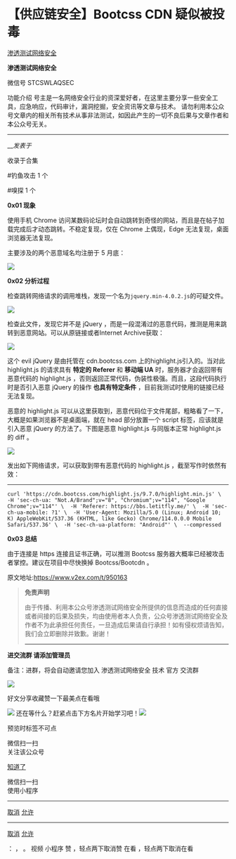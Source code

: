 #  【供应链安全】Bootcss CDN 疑似被投毒

[ 渗透测试网络安全 ](javascript:void\(0\);)

**渗透测试网络安全** ![]()

微信号 STCSWLAQSEC

功能介绍 号主是一名网络安全行业的资深爱好者，在这里主要分享一些安全工具，应急响应，代码审计，漏洞挖掘，安全资讯等文章与技术。
请勿利用本公众号文章内的相关所有技术从事非法测试，如因此产生的一切不良后果与文章作者和本公众号无关。

____

___发表于_

收录于合集

#钓鱼攻击 1 个

#嗅探 1 个

**0x01 现象**

使用手机 Chrome 访问某数码论坛时会自动跳转到奇怪的网站，而且是在帖子加载完成后才动态跳转。不稳定复现，仅在 Chrome 上偶现，Edge
无法复现，桌面浏览器无法复现。

主要涉及的两个恶意域名均注册于 5 月底：

![](https://gitee.com/fuli009/images/raw/master/public/20230621120620.png)

 **0x02  分析过程**

检查跳转网络请求的调用堆栈，发现一个名为`jquery.min-4.0.2.js`的可疑文件。

![](https://gitee.com/fuli009/images/raw/master/public/20230621120621.png)

检查此文件，发现它并不是 jQuery ，而是一段混淆过的恶意代码，推测是用来跳转到恶意网站。可以从原链接或者Internet Archive获取：

![](https://gitee.com/fuli009/images/raw/master/public/20230621120622.png)

这个 evil jQuery 是由托管在 cdn.bootcss.com 上的highlight.js引入的。当对此 highlight.js 的请求具有
**特定的 Referer** 和 **移动端 UA** 时，服务器才会返回带有恶意代码的 highlight.js
，否则返回正常代码，伪装性极强。而且，这段代码执行时是否引入恶意 jQuery 的操作 **也具有特定条件** ，目前我测试时使用的链接已经无法复现。

恶意的 highlight.js 可以从这里获取到，恶意代码位于文件尾部，粗略看了一下，大概是如果浏览器不是桌面端，就在 head 部分放置一个
script 标签，应该就是引入恶意 jQuery 的方法了。下图是恶意 highlight.js 与同版本正常 highlight.js 的 diff 。

![](https://gitee.com/fuli009/images/raw/master/public/20230621120624.png)

发出如下网络请求，可以获取到带有恶意代码的 highlight.js ，截至写作时依然有效：

  *   *   *   *   *   *   * 

    
    
    curl 'https://cdn.bootcss.com/highlight.js/9.7.0/highlight.min.js' \  -H 'sec-ch-ua: "Not.A/Brand";v="8", "Chromium";v="114", "Google Chrome";v="114"' \  -H 'Referer: https://bbs.letitfly.me/' \  -H 'sec-ch-ua-mobile: ?1' \  -H 'User-Agent: Mozilla/5.0 (Linux; Android 10; K) AppleWebKit/537.36 (KHTML, like Gecko) Chrome/114.0.0.0 Mobile Safari/537.36' \  -H 'sec-ch-ua-platform: "Android"' \  --compressed

 **0x03  总结**

由于连接是 https 连接且证书正确，可以推测 Bootcss 服务器大概率已经被攻击者掌控。建议在项目中尽快换掉 Bootcss/Bootcdn 。

原文地址:https://www.v2ex.com/t/950163

  

>  **免责声明**  
>
>
>
> 由于传播、利用本公众号渗透测试网络安全所提供的信息而造成的任何直接或者间接的后果及损失，均由使用者本人负责，公众号渗透测试网络安全及作者不为此承担任何责任，一旦造成后果请自行承担！如有侵权烦请告知，我们会立即删除并致歉。谢谢！
> ****

  

 **进交流群 请添加管理员**

备注：进群，将会自动邀请您加入 渗透测试网络安全 技术 官方 交流群

![](https://gitee.com/fuli009/images/raw/master/public/20230621120625.png)

好文分享收藏赞一下最美点在看哦

  

![](https://gitee.com/fuli009/images/raw/master/public/20230621120626.png)
还在等什么？赶紧点击下方名片开始学习吧！![](https://gitee.com/fuli009/images/raw/master/public/20230621120626.png)

  

预览时标签不可点

微信扫一扫  
关注该公众号

[知道了](javascript:;)

微信扫一扫  
使用小程序

****

[取消](javascript:void\(0\);) [允许](javascript:void\(0\);)

****

[取消](javascript:void\(0\);) [允许](javascript:void\(0\);)

： ， 。   视频 小程序 赞 ，轻点两下取消赞 在看 ，轻点两下取消在看

